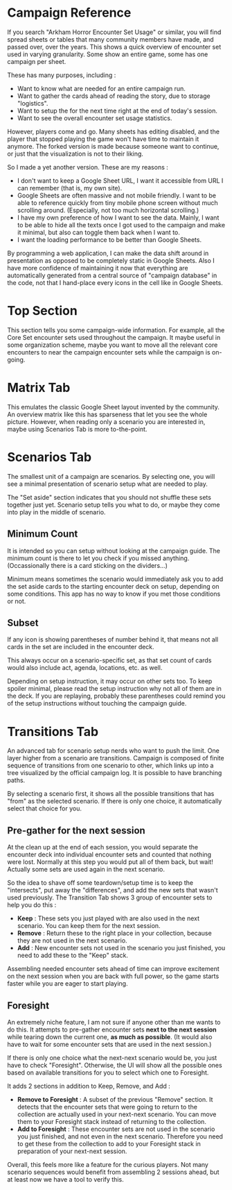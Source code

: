 # Campaign Reference

If you search "Arkham Horror Encounter Set Usage" or similar, you will find spread sheets or tables that many community members have made, and passed over, over the years. This shows a quick overview of encounter set used in varying granularity. Some show an entire game, some has one campaign per sheet.

These has many purposes, including :

- Want to know what are needed for an entire campaign run.
- Want to gather the cards ahead of reading the story, due to storage "logistics".
- Want to setup the for the next time right at the end of today's session.
- Want to see the overall encounter set usage statistics.

However, players come and go. Many sheets has editing disabled, and the player that stopped playing the game won't have time to maintain it anymore. The forked version is made because someone want to continue, or just that the visualization is not to their liking.

So I made a yet another version. These are my reasons :

- I don't want to keep a Google Sheet URL, I want it accessible from URL I can remember (that is, my own site).
- Google Sheets are often massive and not mobile friendly. I want to be able to reference quickly from tiny mobile phone screen without much scrolling around. (Especially, not too much horizontal scrolling.)
- I have my own preference of how I want to see the data. Mainly, I want to be able to hide all the texts once I got used to the campaign and make it minimal, but also can toggle them back when I want to.
- I want the loading performance to be better than Google Sheets.

By programming a web application, I can make the data shift around in presentation as opposed to be completely static in Google Sheets. Also I have more confidence of maintaining it now that everything are automatically generated from a central source of "campaign database" in the code, not that I hand-place every icons in the cell like in Google Sheets.

# Top Section

This section tells you some campaign-wide information. For example, all the Core Set encounter sets used throughout the campaign. It maybe useful in some organization scheme, maybe you want to move all the relevant core encounters to near the campaign encounter sets while the campaign is on-going.

# Matrix Tab

This emulates the classic Google Sheet layout invented by the community. An overview matrix like this has sparseness that let you see the whole picture. However, when reading only a scenario you are interested in, maybe using Scenarios Tab is more to-the-point.

# Scenarios Tab

The smallest unit of a campaign are scenarios. By selecting one, you will see a minimal presentation of scenario setup what are needed to play.

The "Set aside" section indicates that you should not shuffle these sets together just yet. Scenario setup tells you what to do, or maybe they come into play in the middle of scenario.

## Minimum Count

It is intended so you can setup without looking at the campaign guide. The minimum count is there to let you check if you missed anything. (Occassionally there is a card sticking on the dividers...)

Minimum means sometimes the scenario would immediately ask you to add the set aside cards to the starting encounter deck on setup, depending on some conditions. This app has no way to know if you met those conditions or not.

## Subset

If any icon is showing parentheses of number behind it, that means not all cards in the set are included in the encounter deck.

This always occur on a scenario-specific set, as that set count of cards would also include act, agenda, locations, etc. as well.

Depending on setup instruction, it may occur on other sets too. To keep spoiler minimal, please read the setup instruction why not all of them are in the deck. If you are replaying, probably these parentheses could remind you of the setup instructions without touching the campaign guide.

# Transitions Tab

An advanced tab for scenario setup nerds who want to push the limit. One layer higher from a scenario are transitions. Campaign is composed of finite sequence of transitions from one scenario to other, which links up into a tree visualized by the official campaign log. It is possible to have branching paths.

By selecting a scenario first, it shows all the possible transitions that has "from" as the selected scenario. If there is only one choice, it automatically select that choice for you.

## Pre-gather for the next session

At the clean up at the end of each session, you would separate the encounter deck into individual encounter sets and counted that nothing were lost. Normally at this step you would put all of them back, but wait! Actually some sets are used again in the next scenario.

So the idea to shave off some teardown/setup time is to keep the "intersects", put away the "differences", and add the new sets that wasn't used previously. The Transition Tab shows 3 group of encounter sets to help you do this :

- **Keep** : These sets you just played with are also used in the next scenario. You can keep them for the next session.
- **Remove** : Return these to the right place in your collection, because they are not used in the next scenario.
- **Add** : New encounter sets not used in the scenario you just finished, you need to add these to the "Keep" stack.

Assembling needed encounter sets ahead of time can improve excitement on the next session when you are back with full power, so the game starts faster while you are eager to start playing.

## Foresight

An extremely niche feature, I am not sure if anyone other than me wants to do this. It attempts to pre-gather encounter sets **next to the next session** while tearing down the current one, **as much as possible**. (It would also have to wait for some encounter sets that are used in the next session.)

If there is only one choice what the next-next scenario would be, you just have to check "Foresight". Otherwise, the UI will show all the possible ones based on available transitions for you to select which one to Foresight.

It adds 2 sections in addition to Keep, Remove, and Add :

- **Remove to Foresight** : A subset of the previous "Remove" section. It detects that the encounter sets that were going to return to the collection are actually used in your next-next scenario. You can move them to your Foresight stack instead of returning to the collection.
- **Add to Foresight** : These encounter sets are not used in the scenario you just finished, and not even in the next scenario. Therefore you need to get these from the collection to add to your Foresight stack in preparation of your next-next session.

Overall, this feels more like a feature for the curious players. Not many scenario sequences would benefit from assembling 2 sessions ahead, but at least now we have a tool to verify this.